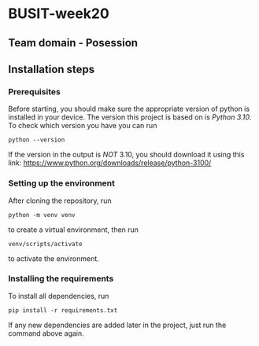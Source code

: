 # BUSIT-week20
## Team domain - Posession
## Installation steps
### Prerequisites
Before starting, you should make sure the appropriate version of python is installed in your device. The version this project is based on is *Python 3.10*. To check which version you have you can run 
```
python --version
```
If the version in the output is _NOT_ 3.10, you should download it using this link: https://www.python.org/downloads/release/python-3100/
### Setting up the environment 
After cloning the repository, run
```
python -m venv venv 
```
to create a virtual environment, then run
```
venv/scripts/activate
```
to activate the environment.

### Installing the requirements
To install all dependencies, run
```
pip install -r requirements.txt
```
If any new dependencies are added later in the project, just run the command above again.


